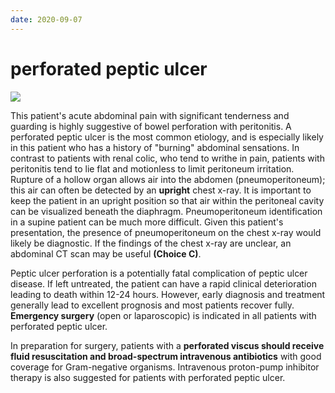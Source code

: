 ```yaml
---
date: 2020-09-07
---
```


# perforated peptic ulcer

<!--  suspected perforated peptic ulcer management -->

![](https://photos.thisispiggy.com/file/wikiFiles/image-20200823062609508.png)

This patient's acute abdominal pain with significant tenderness and guarding is highly suggestive of bowel perforation with peritonitis. A perforated peptic  ulcer is the most common etiology, and is especially likely in this  patient who has a history of "burning" abdominal sensations. In  contrast to patients with renal colic, who tend to writhe in pain,  patients with peritonitis tend to lie flat and motionless to limit  peritoneum irritation. Rupture of a hollow organ allows air into the  abdomen (pneumoperitoneum); this air can often be detected by an  **upright** chest x-ray. It is important to keep the patient in an  upright position so that air within the peritoneal cavity can be  visualized beneath the diaphragm. Pneumoperitoneum identification in a  supine patient can be much more difficult. Given this patient's  presentation, the presence of pneumoperitoneum on the chest x-ray would  likely be diagnostic. If the findings of the chest x-ray are unclear,  an abdominal CT scan may be useful **(Choice C)**.

Peptic ulcer perforation is a potentially fatal complication of peptic ulcer disease.  If left untreated, the patient can have a rapid clinical deterioration leading to death within 12-24 hours.  However, early diagnosis and treatment generally lead to excellent prognosis and most patients recover fully.  **Emergency surgery** (open or laparoscopic) is indicated in all patients with perforated peptic ulcer.

In preparation for surgery, patients with a **perforated viscus should receive fluid resuscitation and broad-spectrum intravenous antibiotics** with good coverage for Gram-negative organisms.  Intravenous proton-pump inhibitor therapy is also suggested for patients with perforated peptic ulcer.
